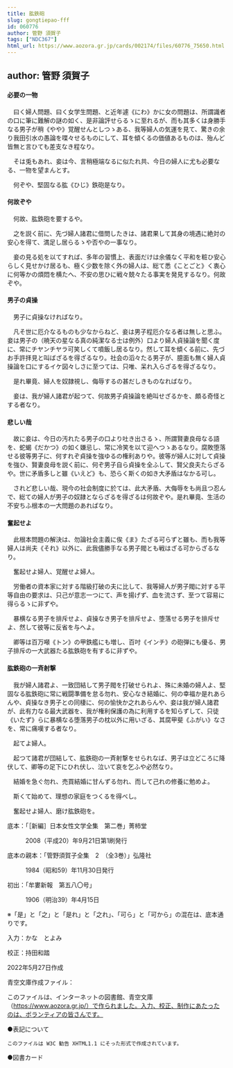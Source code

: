 ```yaml
---
title: 肱鉄砲
slug: gongtiepao-fff
id: 060776
author: 管野 須賀子
tags: ["NDC367"]
html_url: https://www.aozora.gr.jp/cards/002174/files/60776_75650.html
---
```


## author: 管野 須賀子

#### 必要の一物




　曰く婦人問題、曰く女学生問題、と近年遽《にわ》かに女の問題は、所謂識者の口に筆に難解の謎の如く、是非論評せらるゝに至れるが、而も其多くは身勝手なる男子が稍《やや》覚醒せんとしつゝある、我等婦人の気運を見て、驚きの余り我田引水の愚論を喋々せるものにして、耳を傾くるの価値あるものは、殆んど皆無と言ひても差支なき程なり。

　そは兎もあれ、妾は今、言稍極端なるに似たれ共、今日の婦人に尤も必要なる、一物を望まんとす。

　何ぞや、堅固なる肱《ひじ》鉄砲是なり。



#### 何故ぞや




　何故、肱鉄砲を要するや。

　之を説く前に、先づ婦人諸君に借問したきは、諸君果して其身の境遇に絶対の安心を得て、満足し居らるゝや否やの一事なり。

　妾の見る処を以てすれば、多年の習慣上、表面だけは余儀なく平和を粧ひ安心らしく見せかけ居るも、極く少数を除く外の婦人は、総て悉《ことごと》く衷心に何等かの煩悶を横たへ、不安の思ひに戦々兢々たる事実を発見するなり。何故ぞや。



#### 男子の貞操




　男子に貞操なければなり。

　凡そ世に厄介なるものも少なからねど、妾は男子程厄介なる者は無しと思ふ。妾は男子の（暁天の星なる真の純潔なる士は例外）口より婦人貞操論を聞く度に、常にチヤンチヤラ可笑しくて噴飯し居るなり。然して耳を傾くる前に、先づお手許拝見と叫ばざるを得ざるなり。社会の滔々たる男子が、臆面も無く婦人貞操論を口にするイケ図々しさに至つては、只唯、呆れ入らざるを得ざるなり。

　是れ畢竟、婦人を奴隷視し、侮辱するの甚だしきものなればなり。

　妾は、我が婦人諸君が起つて、何故男子貞操論を絶叫せざるかを、頗る奇怪とする者なり。



#### 悲しい哉




　故に妾は、今日の汚れたる男子の口より吐き出さるゝ、所謂賢妻良母なる語を、蛇蝎《だかつ》の如く嫌忌し、常に冷笑を以て迎へつゝあるなり。腐敗堕落せる彼等男子に、何すれぞ貞操を強ゆるの権利ありや。彼等が婦人に対して貞操を強ひ、賢妻良母を説く前に、何ぞ男子自ら貞操を全ふして、賢父良夫たらざるや。世に矛盾多しと雖《いえど》も、恐らく斯くの如き大矛盾はなかる可し。

　されど悲しい哉、現今の社会制度に於ては、此大矛盾、大侮辱をも尚且つ忍んで、総ての婦人が男子の奴隷とならざるを得ざるは何故ぞや。是れ畢竟、生活の不安ちふ根本の一大問題のあればなり。



#### 奮起せよ




　此根本問題の解決は、勿論社会主義に俟《ま》たざる可らずと雖も、而も我等婦人は尚夫《それ》以外に、此我儘勝手なる男子閥とも戦はざる可からざるなり。

　奮起せよ婦人、覚醒せよ婦人。

　労働者の資本家に対する階級打破の夫に比して、我等婦人が男子閥に対する平等自由の要求は、只己が意志一つにて、声を揚げず、血を流さず、至つて容易に得らるゝに非ずや。

　暴横なる男子を排斥せよ、貞操なき男子を排斥せよ、堕落せる男子を排斥せよ、然して彼等に反省を与へよ。

　卿等は百万噸《トン》の甲鉄艦にも増し、百吋《インチ》の砲弾にも優る、男子排斥の一大武器たる肱鉄砲を有するに非ずや。



#### 肱鉄砲の一斉射撃




　我が婦人諸君よ、一致団結して男子閥を打破せられよ、殊に未婚の婦人よ、堅固なる肱鉄砲に常に戦闘準備を怠る勿れ、安心なき結婚に、何の幸福か是れあらんや、貞操なき男子との同棲に、何の愉快か之れあらんや、妾は我が婦人諸君が、此有力なる最大武器を、我が権利保護の為に利用するを知らずして、只徒《いたず》らに暴横なる堕落男子の枕以外に用いざる、其腐甲斐《ふがい》なさを、常に痛嘆する者なり。

　起てよ婦人。

　起つて諸君が団結して、肱鉄砲の一斉射撃をせられなば、男子は立どころに降伏して、卿等の足下にひれ伏し、泣いて哀を乞ふや必然なり。

　結婚を急ぐ勿れ、売買結婚に甘んずる勿れ、而して己れの修養に勉めよ。

　斯くて始めて、理想の家庭をつくるを得べし。

　奮起せよ婦人、磨け肱鉄砲を。













底本：「［新編］日本女性文学全集　第二巻」菁柿堂

　　　2008（平成20）年9月21日第1刷発行

底本の親本：「管野須賀子全集　2　（全3巻）」弘隆社

　　　1984（昭和59）年11月30日発行

初出：「牟婁新報　第五八〇号」

　　　1906（明治39）年4月15日

※「是」と「之」と「是れ」と「之れ」、「可ら」と「可から」の混在は、底本通りです。

入力：かな　とよみ

校正：持田和踏

2022年5月27日作成

青空文庫作成ファイル：

このファイルは、インターネットの図書館、青空文庫（https://www.aozora.gr.jp/）で作られました。入力、校正、制作にあたったのは、ボランティアの皆さんです。











●表記について


	このファイルは W3C 勧告 XHTML1.1 にそった形式で作成されています。







●図書カード